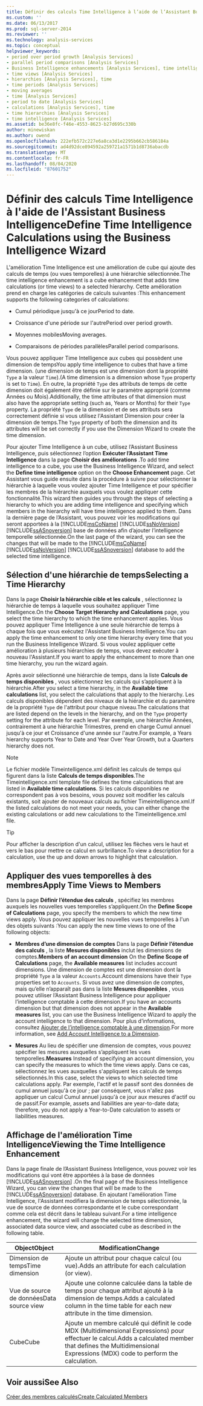 ```yaml
---
title: Définir des calculs Time Intelligence à l’aide de l’Assistant Business Intelligence | Microsoft Docs
ms.custom: ''
ms.date: 06/13/2017
ms.prod: sql-server-2014
ms.reviewer: ''
ms.technology: analysis-services
ms.topic: conceptual
helpviewer_keywords:
- period over period growth [Analysis Services]
- parallel period comparisons [Analysis Services]
- Business Intelligence enhancements [Analysis Services], time intelligence
- time views [Analysis Services]
- hierarchies [Analysis Services], time
- time periods [Analysis Services]
- moving averages
- time [Analysis Services]
- period to date [Analysis Services]
- calculations [Analysis Services], time
- time hierarchies [Analysis Services]
- time intelligence [Analysis Services]
ms.assetid: be36e8fc-f46e-4553-8623-b27d695c330b
author: minewiskan
ms.author: owend
ms.openlocfilehash: 222efb572c227e6a8ca3d1e2295b662cb586184a
ms.sourcegitcommit: ad4d92dce894592a259721a1571b1d8736abacdb
ms.translationtype: MT
ms.contentlocale: fr-FR
ms.lasthandoff: 08/04/2020
ms.locfileid: "87601752"
---
```

# <a name="define-time-intelligence-calculations-using-the-business-intelligence-wizard"></a><span data-ttu-id="2fc3c-102">Définir des calculs Time Intelligence à l'aide de l'Assistant Business Intelligence</span><span class="sxs-lookup"><span data-stu-id="2fc3c-102">Define Time Intelligence Calculations using the Business Intelligence Wizard</span></span>
  <span data-ttu-id="2fc3c-103">L'amélioration Time Intelligence est une amélioration de cube qui ajoute des calculs de temps (ou vues temporelles) à une hiérarchie sélectionnée.</span><span class="sxs-lookup"><span data-stu-id="2fc3c-103">The time intelligence enhancement is a cube enhancement that adds time calculations (or time views) to a selected hierarchy.</span></span> <span data-ttu-id="2fc3c-104">Cette amélioration prend en charge les catégories de calculs suivantes :</span><span class="sxs-lookup"><span data-stu-id="2fc3c-104">This enhancement supports the following categories of calculations:</span></span>  
  
-   <span data-ttu-id="2fc3c-105">Cumul périodique jusqu'à ce jour</span><span class="sxs-lookup"><span data-stu-id="2fc3c-105">Period to date.</span></span>  
  
-   <span data-ttu-id="2fc3c-106">Croissance d'une période sur l'autre</span><span class="sxs-lookup"><span data-stu-id="2fc3c-106">Period over period growth.</span></span>  
  
-   <span data-ttu-id="2fc3c-107">Moyennes mobiles</span><span class="sxs-lookup"><span data-stu-id="2fc3c-107">Moving averages.</span></span>  
  
-   <span data-ttu-id="2fc3c-108">Comparaisons de périodes parallèles</span><span class="sxs-lookup"><span data-stu-id="2fc3c-108">Parallel period comparisons.</span></span>  
  
 <span data-ttu-id="2fc3c-109">Vous pouvez appliquer Time Intelligence aux cubes qui possèdent une dimension de temps</span><span class="sxs-lookup"><span data-stu-id="2fc3c-109">You apply time intelligence to cubes that have a time dimension.</span></span> <span data-ttu-id="2fc3c-110">(une dimension de temps est une dimension dont la propriété `Type` a la valeur `Time`).</span><span class="sxs-lookup"><span data-stu-id="2fc3c-110">(A time dimension is a dimension whose `Type` property is set to `Time`).</span></span> <span data-ttu-id="2fc3c-111">En outre, la propriété `Type` des attributs de temps de cette dimension doit également être définie sur le paramètre approprié (comme Années ou Mois).</span><span class="sxs-lookup"><span data-stu-id="2fc3c-111">Additionally, the time attributes of that dimension must also have the appropriate setting (such as, Years or Months) for their `Type` property.</span></span> <span data-ttu-id="2fc3c-112">La propriété `Type` de la dimension et de ses attributs sera correctement définie si vous utilisez l'Assistant Dimension pour créer la dimension de temps.</span><span class="sxs-lookup"><span data-stu-id="2fc3c-112">The `Type` property of both the dimension and its attributes will be set correctly if you use the Dimension Wizard to create the time dimension.</span></span>  
  
 <span data-ttu-id="2fc3c-113">Pour ajouter Time Intelligence à un cube, utilisez l’Assistant Business Intelligence, puis sélectionnez l’option **Exécuter l’Assistant Time Intelligence** dans la page **Choisir des améliorations** .</span><span class="sxs-lookup"><span data-stu-id="2fc3c-113">To add time intelligence to a cube, you use the Business Intelligence Wizard, and select the **Define time intelligence** option on the **Choose Enhancement** page.</span></span> <span data-ttu-id="2fc3c-114">Cet Assistant vous guide ensuite dans la procédure à suivre pour sélectionner la hiérarchie à laquelle vous voulez ajouter Time Intelligence et pour spécifier les membres de la hiérarchie auxquels vous voulez appliquer cette fonctionnalité.</span><span class="sxs-lookup"><span data-stu-id="2fc3c-114">This wizard then guides you through the steps of selecting a hierarchy to which you are adding time intelligence and specifying which members in the hierarchy will have time intelligence applied to them.</span></span> <span data-ttu-id="2fc3c-115">Dans la dernière page de l’Assistant, vous pouvez voir les modifications qui seront apportées à la [!INCLUDE[msCoName](../../includes/msconame-md.md)] [!INCLUDE[ssNoVersion](../../includes/ssnoversion-md.md)] [!INCLUDE[ssASnoversion](../../includes/ssasnoversion-md.md)] base de données afin d’ajouter l’intelligence temporelle sélectionnée.</span><span class="sxs-lookup"><span data-stu-id="2fc3c-115">On the last page of the wizard, you can see the changes that will be made to the [!INCLUDE[msCoName](../../includes/msconame-md.md)] [!INCLUDE[ssNoVersion](../../includes/ssnoversion-md.md)] [!INCLUDE[ssASnoversion](../../includes/ssasnoversion-md.md)] database to add the selected time intelligence.</span></span>  
  
## <a name="selecting-a-time-hierarchy"></a><span data-ttu-id="2fc3c-116">Sélection d'une hiérarchie de temps</span><span class="sxs-lookup"><span data-stu-id="2fc3c-116">Selecting a Time Hierarchy</span></span>  
 <span data-ttu-id="2fc3c-117">Dans la page **Choisir la hiérarchie cible et les calculs** , sélectionnez la hiérarchie de temps à laquelle vous souhaitez appliquer Time Intelligence.</span><span class="sxs-lookup"><span data-stu-id="2fc3c-117">On the **Choose Target Hierarchy and Calculations** page, you select the time hierarchy to which the time enhancement applies.</span></span> <span data-ttu-id="2fc3c-118">Vous pouvez appliquer Time Intelligence à une seule hiérarchie de temps à chaque fois que vous exécutez l'Assistant Business Intelligence.</span><span class="sxs-lookup"><span data-stu-id="2fc3c-118">You can apply the time enhancement to only one time hierarchy every time that you run the Business Intelligence Wizard.</span></span> <span data-ttu-id="2fc3c-119">Si vous voulez appliquer cette amélioration à plusieurs hiérarchies de temps, vous devez exécuter à nouveau l'Assistant.</span><span class="sxs-lookup"><span data-stu-id="2fc3c-119">If you want to apply the enhancement to more than one time hierarchy, you run the wizard again.</span></span>  
  
 <span data-ttu-id="2fc3c-120">Après avoir sélectionné une hiérarchie de temps, dans la liste **Calculs de temps disponibles** , vous sélectionnez les calculs qui s’appliquent à la hiérarchie.</span><span class="sxs-lookup"><span data-stu-id="2fc3c-120">After you select a time hierarchy, in the **Available time calculations** list, you select the calculations that apply to the hierarchy.</span></span> <span data-ttu-id="2fc3c-121">Les calculs disponibles dépendent des niveaux de la hiérarchie et du paramètre de la propriété `Type` de l'attribut pour chaque niveau.</span><span class="sxs-lookup"><span data-stu-id="2fc3c-121">The calculations that are listed depend on the levels in the hierarchy, and on the `Type` property setting for the attribute for each level.</span></span> <span data-ttu-id="2fc3c-122">Par exemple, une hiérarchie Années, contrairement à une hiérarchie Trimestres, prend en charge Cumul annuel jusqu'à ce jour et Croissance d'une année sur l'autre.</span><span class="sxs-lookup"><span data-stu-id="2fc3c-122">For example, a Years hierarchy supports Year to Date and Year Over Year Growth, but a Quarters hierarchy does not.</span></span>  
  
> [!NOTE]  
>  <span data-ttu-id="2fc3c-123">Le fichier modèle Timeintelligence.xml définit les calculs de temps qui figurent dans la liste **Calculs de temps disponibles**.</span><span class="sxs-lookup"><span data-stu-id="2fc3c-123">The Timeintelligence.xml template file defines the time calculations that are listed in **Available time calculations**.</span></span> <span data-ttu-id="2fc3c-124">Si les calculs disponibles ne correspondent pas à vos besoins, vous pouvez soit modifier les calculs existants, soit ajouter de nouveaux calculs au fichier Timeintelligence.xml.</span><span class="sxs-lookup"><span data-stu-id="2fc3c-124">If the listed calculations do not meet your needs, you can either change the existing calculations or add new calculations to the Timeintelligence.xml file.</span></span>  
  
> [!TIP]  
>  <span data-ttu-id="2fc3c-125">Pour afficher la description d'un calcul, utilisez les flèches vers le haut et vers le bas pour mettre ce calcul en surbrillance.</span><span class="sxs-lookup"><span data-stu-id="2fc3c-125">To view a description for a calculation, use the up and down arrows to highlight that calculation.</span></span>  
  
## <a name="apply-time-views-to-members"></a><span data-ttu-id="2fc3c-126">Appliquer des vues temporelles à des membres</span><span class="sxs-lookup"><span data-stu-id="2fc3c-126">Apply Time Views to Members</span></span>  
 <span data-ttu-id="2fc3c-127">Dans la page **Définir l’étendue des calculs** , spécifiez les membres auxquels les nouvelles vues temporelles s’appliquent.</span><span class="sxs-lookup"><span data-stu-id="2fc3c-127">On the **Define Scope of Calculations** page, you specify the members to which the new time views apply.</span></span> <span data-ttu-id="2fc3c-128">Vous pouvez appliquer les nouvelles vues temporelles à l'un des objets suivants :</span><span class="sxs-lookup"><span data-stu-id="2fc3c-128">You can apply the new time views to one of the following objects:</span></span>  
  
-   <span data-ttu-id="2fc3c-129">**Membres d’une dimension de comptes** Dans la page **Définir l’étendue des calculs** , la liste **Mesures disponibles** inclut les dimensions de comptes.</span><span class="sxs-lookup"><span data-stu-id="2fc3c-129">**Members of an account dimension** On the **Define Scope of Calculations** page, the **Available measures** list includes account dimensions.</span></span> <span data-ttu-id="2fc3c-130">Une dimension de comptes est une dimension dont la propriété `Type` a la valeur `Accounts`.</span><span class="sxs-lookup"><span data-stu-id="2fc3c-130">Account dimensions have their `Type` properties set to `Accounts`.</span></span> <span data-ttu-id="2fc3c-131">Si vous avez une dimension de comptes, mais qu’elle n’apparaît pas dans la liste **Mesures disponibles** , vous pouvez utiliser l’Assistant Business Intelligence pour appliquer l’intelligence comptable à cette dimension.</span><span class="sxs-lookup"><span data-stu-id="2fc3c-131">If you have an accounts dimension but that dimension does not appear in the **Available measures** list, you can use the Business Intelligence Wizard to apply the account intelligence to that dimension.</span></span> <span data-ttu-id="2fc3c-132">Pour plus d’informations, consultez [Ajouter de l’intelligence comptable à une dimension](bi-wizard-add-account-intelligence-to-a-dimension.md).</span><span class="sxs-lookup"><span data-stu-id="2fc3c-132">For more information, see [Add Account Intelligence to a Dimension](bi-wizard-add-account-intelligence-to-a-dimension.md).</span></span>  
  
-   <span data-ttu-id="2fc3c-133">**Mesures** Au lieu de spécifier une dimension de comptes, vous pouvez spécifier les mesures auxquelles s’appliquent les vues temporelles.</span><span class="sxs-lookup"><span data-stu-id="2fc3c-133">**Measures** Instead of specifying an account dimension, you can specify the measures to which the time views apply.</span></span> <span data-ttu-id="2fc3c-134">Dans ce cas, sélectionnez les vues auxquelles s'appliquent les calculs de temps sélectionnés.</span><span class="sxs-lookup"><span data-stu-id="2fc3c-134">In this case, select the views to which selected time calculations apply.</span></span> <span data-ttu-id="2fc3c-135">Par exemple, l'actif et le passif sont des données de cumul annuel jusqu'à ce jour ; par conséquent, vous n'allez pas appliquer un calcul Cumul annuel jusqu'à ce jour aux mesures d'actif ou de passif.</span><span class="sxs-lookup"><span data-stu-id="2fc3c-135">For example, assets and liabilities are year-to-date data; therefore, you do not apply a Year-to-Date calculation to assets or liabilities measures.</span></span>  
  
## <a name="viewing-the-time-intelligence-enhancement"></a><span data-ttu-id="2fc3c-136">Affichage de l'amélioration Time Intelligence</span><span class="sxs-lookup"><span data-stu-id="2fc3c-136">Viewing the Time Intelligence Enhancement</span></span>  
 <span data-ttu-id="2fc3c-137">Dans la page finale de l’Assistant Business Intelligence, vous pouvez voir les modifications qui vont être apportées à la base de données [!INCLUDE[ssASnoversion](../../includes/ssasnoversion-md.md)] .</span><span class="sxs-lookup"><span data-stu-id="2fc3c-137">On the final page of the Business Intelligence Wizard, you can view the changes that will be made to the [!INCLUDE[ssASnoversion](../../includes/ssasnoversion-md.md)] database.</span></span> <span data-ttu-id="2fc3c-138">En ajoutant l'amélioration Time Intelligence, l'Assistant modifiera la dimension de temps sélectionnée, la vue de source de données correspondante et le cube correspondant comme cela est décrit dans le tableau suivant.</span><span class="sxs-lookup"><span data-stu-id="2fc3c-138">For a time intelligence enhancement, the wizard will change the selected time dimension, associated data source view, and associated cube as described in the following table.</span></span>  
  
|<span data-ttu-id="2fc3c-139">Object</span><span class="sxs-lookup"><span data-stu-id="2fc3c-139">Object</span></span>|<span data-ttu-id="2fc3c-140">Modification</span><span class="sxs-lookup"><span data-stu-id="2fc3c-140">Change</span></span>|  
|------------|------------|  
|<span data-ttu-id="2fc3c-141">Dimension de temps</span><span class="sxs-lookup"><span data-stu-id="2fc3c-141">Time dimension</span></span>|<span data-ttu-id="2fc3c-142">Ajoute un attribut pour chaque calcul (ou vue).</span><span class="sxs-lookup"><span data-stu-id="2fc3c-142">Adds an attribute for each calculation (or view).</span></span>|  
|<span data-ttu-id="2fc3c-143">Vue de source de données</span><span class="sxs-lookup"><span data-stu-id="2fc3c-143">Data source view</span></span>|<span data-ttu-id="2fc3c-144">Ajoute une colonne calculée dans la table de temps pour chaque attribut ajouté à la dimension de temps.</span><span class="sxs-lookup"><span data-stu-id="2fc3c-144">Adds a calculated column in the time table for each new attribute in the time dimension.</span></span>|  
|<span data-ttu-id="2fc3c-145">Cube</span><span class="sxs-lookup"><span data-stu-id="2fc3c-145">Cube</span></span>|<span data-ttu-id="2fc3c-146">Ajoute un membre calculé qui définit le code MDX (Multidimensional Expressions) pour effectuer le calcul.</span><span class="sxs-lookup"><span data-stu-id="2fc3c-146">Adds a calculated member that defines the Multidimensional Expressions (MDX) code to perform the calculation.</span></span>|  
  
## <a name="see-also"></a><span data-ttu-id="2fc3c-147">Voir aussi</span><span class="sxs-lookup"><span data-stu-id="2fc3c-147">See Also</span></span>  
 [<span data-ttu-id="2fc3c-148">Créer des membres calculés</span><span class="sxs-lookup"><span data-stu-id="2fc3c-148">Create Calculated Members</span></span>](create-calculated-members.md)  
  
  
